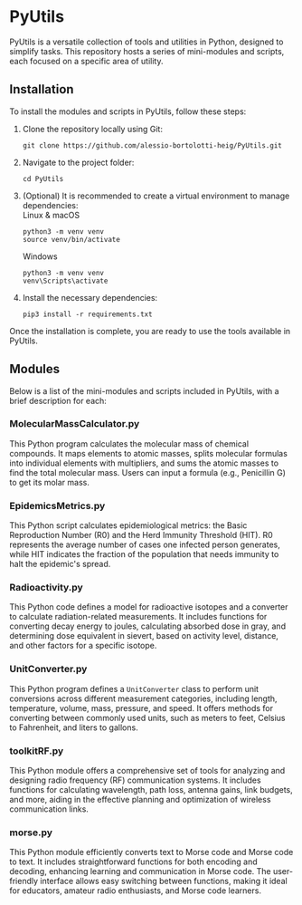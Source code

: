 
# PyUtils

PyUtils is a versatile collection of tools and utilities in Python, designed to simplify tasks. This repository hosts a series of mini-modules and scripts, each focused on a specific area of utility.

## Installation

To install the modules and scripts in PyUtils, follow these steps:

1. Clone the repository locally using Git:
   ```
   git clone https://github.com/alessio-bortolotti-heig/PyUtils.git
   ```
2. Navigate to the project folder:
   ```
   cd PyUtils
   ```
3. (Optional) It is recommended to create a virtual environment to manage dependencies:  
   Linux & macOS
   ```
   python3 -m venv venv
   source venv/bin/activate
   ```
   Windows
   ```
   python3 -m venv venv
   venv\Scripts\activate
   ```
4. Install the necessary dependencies:
   ```
   pip3 install -r requirements.txt
   ```

Once the installation is complete, you are ready to use the tools available in PyUtils.

## Modules

Below is a list of the mini-modules and scripts included in PyUtils, with a brief description for each:

### MolecularMassCalculator.py
This Python program calculates the molecular mass of chemical compounds. It maps elements to atomic masses, splits molecular formulas into individual elements with multipliers, and sums the atomic masses to find the total molecular mass. Users can input a formula (e.g., Penicillin G) to get its molar mass.

### EpidemicsMetrics.py
This Python script calculates epidemiological metrics: the Basic Reproduction Number (R0) and the Herd Immunity Threshold (HIT). R0 represents the average number of cases one infected person generates, while HIT indicates the fraction of the population that needs immunity to halt the epidemic's spread.

### Radioactivity.py
This Python code defines a model for radioactive isotopes and a converter to calculate radiation-related measurements. It includes functions for converting decay energy to joules, calculating absorbed dose in gray, and determining dose equivalent in sievert, based on activity level, distance, and other factors for a specific isotope.

### UnitConverter.py
This Python program defines a `UnitConverter` class to perform unit conversions across different measurement categories, including length, temperature, volume, mass, pressure, and speed. It offers methods for converting between commonly used units, such as meters to feet, Celsius to Fahrenheit, and liters to gallons.

### toolkitRF.py
This Python module offers a comprehensive set of tools for analyzing and designing radio frequency (RF) communication systems. It includes functions for calculating wavelength, path loss, antenna gains, link budgets, and more, aiding in the effective planning and optimization of wireless communication links.

### morse.py
This Python module efficiently converts text to Morse code and Morse code to text. It includes straightforward functions for both encoding and decoding, enhancing learning and communication in Morse code. The user-friendly interface allows easy switching between functions, making it ideal for educators, amateur radio enthusiasts, and Morse code learners.
